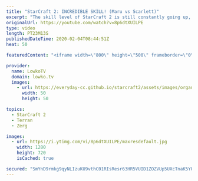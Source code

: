 ```yaml
---
title: "StarCraft 2: INCREDIBLE SKILL! (Maru vs Scarlett)"
excerpt: "The skill level of StarCraft 2 is still constantly going up, and that's very clear in this amazing match of Terran versus Zerg. In this professional game I commentate a match of SC2 between Maru and Scarlett, two of the very best with Maru being the much more accomplished. While Terran Mech has become"
originalUrl: https://youtube.com/watch?v=8p6dtXUILPE
type: video
length: PT23M13S
publishedDateTime: 2020-02-04T08:44:51Z
heat: 50

featuredContent: "<iframe width=\"800\" height=\"500\" frameborder=\"0\" src=\"https://www.youtube.com/embed/8p6dtXUILPE\" allow=\"accelerometer; autoplay; encrypted-media; gyroscope; picture-in-picture\" allowfullscreen></iframe>"

provider:
  name: LowkoTV
  domain: lowko.tv
  images:
    - url: https://everyday-cc.github.io/starcraft2/assets/images/organizations/lowko.tv-50x50.jpg
      width: 50
      height: 50

topics:
  - StarCraft 2
  - Terran
  - Zerg

images:
  - url: https://i.ytimg.com/vi/8p6dtXUILPE/maxresdefault.jpg
    width: 1280
    height: 720
    isCached: true

secured: "SmYnD9rmkg9qyNLIzuKU9vthC01RIsResr63HR5VUID1ZOZVUp5UXcTnaK5YUAr3VkhaRlANvEwsfZt/j6re2U5It/jAtkB0VPXQxNU1wgj0+l5MC5SbWnK1kbp+4OvmKMFNEl0CfzGNdy6m4JdTZpScQ91rCIHHbkIrNGVJ0nxhm754Yey5Z5+xQAERlknz0muF+D+52xv08WXem6T+zTaoO9HI8DfWhsVrhwjYb+UYwPo+OK/GHCzfegDpO2vHdZY/Pcgy/VNrS0DW6VdjFX1A4zYFEi9HE2UwENp6U5BQ+oGNpQ+PFAdYbdwu6Vw425PvT18hmhGgLe/GVtt8DUGM2+1ifMRvdq5HTyjIakiSUvsACwdtdmvP8CAcEQxPRpKvFHGkATFfVKzFCj9JkFRTSBT6BWAHk+GHKstRULPDjv97qAJI+VC/vo7N1KAN;72NyVrP7Vg1IRad9cMzeuA=="
---
```


